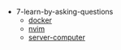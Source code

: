 * 7-learn-by-asking-questions
   * [docker](docker.md)
   * [nvim](nvim.md)
   * [server-computer](server-computer.md)
